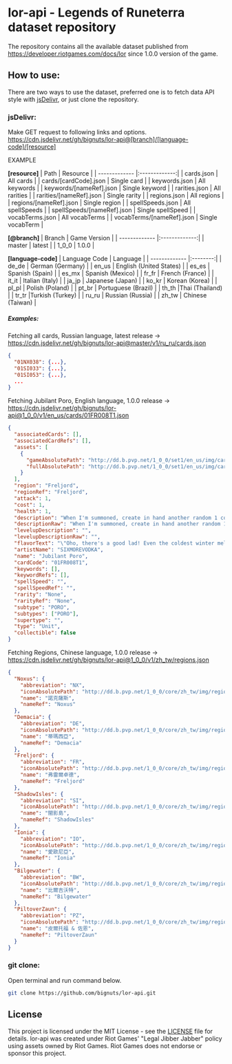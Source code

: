 # lor-api - Legends of Runeterra dataset repository

The repository contains all the available dataset published from https://developer.riotgames.com/docs/lor since 1.0.0 version of the game.

## How to use:

There are two ways to use the dataset, preferred one is to fetch data API style with [jsDelivr](https://www.jsdelivr.com/), or just clone the repository.

### jsDelivr:

Make GET request to following links and options.
https://cdn.jsdelivr.net/gh/bignuts/lor-api@[branch]/[language-code]/[resource]

EXAMPLE

**[resource]**
| Path | Resource |
| ------------- |:-------------:|
| cards.json | All cards |
| cards/[cardCode].json | Single card |
| keywords.json | All keywords |
| keywords/[nameRef].json | Single keyword |
| rarities.json | All rarities |
| rarities/[nameRef].json | Single rarity |
| regions.json | All regions |
| regions/[nameRef].json | Single region |
| spellSpeeds.json | All spellSpeeds |
| spellSpeeds/[nameRef].json | Single spellSpeed |
| vocabTerms.json | All vocabTerms |
| vocabTerms/[nameRef].json | Single vocabTerm |

**[@branch]**
| Branch | Game Version |
| ------------- |:-------------:|
| master | latest |
| 1_0_0 | 1.0.0 |

**[language-code]**
| Language Code | Language |
| ------------- |:--------:|
| de_de | German (Germany) |
| en_us | English (United States) |
| es_es | Spanish (Spain) |
| es_mx | Spanish (Mexico) |
| fr_fr | French (France) |
| it_it | Italian (Italy) |
| ja_jp | Japanese (Japan) |
| ko_kr | Korean (Korea) |
| pl_pl | Polish (Poland) |
| pt_br | Portuguese (Brazil) |
| th_th |Thai (Thailand) |
| tr_tr |Turkish (Turkey) |
| ru_ru | Russian (Russia) |
| zh_tw | Chinese (Taiwan) |

##### Examples:

Fetching all cards, Russian language, latest release -> https://cdn.jsdelivr.net/gh/bignuts/lor-api@master/v1/ru_ru/cards.json

```json
{
  "01NX038": {...},
  "01SI033": {...},
  "01SI053": {...},
  ...
}
```

Fetching Jubilant Poro, English language, 1.0.0 release -> https://cdn.jsdelivr.net/gh/bignuts/lor-api@1_0_0/v1/en_us/cards/01FR008T1.json

```json
{
  "associatedCards": [],
  "associatedCardRefs": [],
  "assets": [
    {
      "gameAbsolutePath": "http://dd.b.pvp.net/1_0_0/set1/en_us/img/cards/01FR008T1.png",
      "fullAbsolutePath": "http://dd.b.pvp.net/1_0_0/set1/en_us/img/cards/01FR008T1-full.png"
    }
  ],
  "region": "Freljord",
  "regionRef": "Freljord",
  "attack": 1,
  "cost": 1,
  "health": 1,
  "description": "When I'm summoned, create in hand another random 1 cost Poro from any region.",
  "descriptionRaw": "When I'm summoned, create in hand another random 1 cost Poro from any region.",
  "levelupDescription": "",
  "levelupDescriptionRaw": "",
  "flavorText": "\"Oho, there's a good lad! Even the coldest winter melts into spring.\" - Poro Herder",
  "artistName": "SIXMOREVODKA",
  "name": "Jubilant Poro",
  "cardCode": "01FR008T1",
  "keywords": [],
  "keywordRefs": [],
  "spellSpeed": "",
  "spellSpeedRef": "",
  "rarity": "None",
  "rarityRef": "None",
  "subtype": "PORO",
  "subtypes": ["PORO"],
  "supertype": "",
  "type": "Unit",
  "collectible": false
}
```

Fetching Regions, Chinese language, 1.0.0 release -> https://cdn.jsdelivr.net/gh/bignuts/lor-api@1_0_0/v1/zh_tw/regions.json

```json
{
  "Noxus": {
    "abbreviation": "NX",
    "iconAbsolutePath": "http://dd.b.pvp.net/1_0_0/core/zh_tw/img/regions/icon-noxus.png",
    "name": "諾克薩斯",
    "nameRef": "Noxus"
  },
  "Demacia": {
    "abbreviation": "DE",
    "iconAbsolutePath": "http://dd.b.pvp.net/1_0_0/core/zh_tw/img/regions/icon-demacia.png",
    "name": "蒂瑪西亞",
    "nameRef": "Demacia"
  },
  "Freljord": {
    "abbreviation": "FR",
    "iconAbsolutePath": "http://dd.b.pvp.net/1_0_0/core/zh_tw/img/regions/icon-freljord.png",
    "name": "弗雷爾卓德",
    "nameRef": "Freljord"
  },
  "ShadowIsles": {
    "abbreviation": "SI",
    "iconAbsolutePath": "http://dd.b.pvp.net/1_0_0/core/zh_tw/img/regions/icon-shadowisles.png",
    "name": "闇影島",
    "nameRef": "ShadowIsles"
  },
  "Ionia": {
    "abbreviation": "IO",
    "iconAbsolutePath": "http://dd.b.pvp.net/1_0_0/core/zh_tw/img/regions/icon-ionia.png",
    "name": "愛歐尼亞",
    "nameRef": "Ionia"
  },
  "Bilgewater": {
    "abbreviation": "BW",
    "iconAbsolutePath": "http://dd.b.pvp.net/1_0_0/core/zh_tw/img/regions/icon-bilgewater.png",
    "name": "比爾吉沃特",
    "nameRef": "Bilgewater"
  },
  "PiltoverZaun": {
    "abbreviation": "PZ",
    "iconAbsolutePath": "http://dd.b.pvp.net/1_0_0/core/zh_tw/img/regions/icon-piltoverzaun.png",
    "name": "皮爾托福 & 佐恩",
    "nameRef": "PiltoverZaun"
  }
}
```

### git clone:

Open terminal and run command below.

```sh
git clone https://github.com/bignuts/lor-api.git
```

## License

This project is licensed under the MIT License - see the [LICENSE](./LICENSE) file for details.
lor-api was created under Riot Games' "Legal Jibber Jabber" policy using assets owned by Riot Games. Riot Games does not endorse or sponsor this project.
